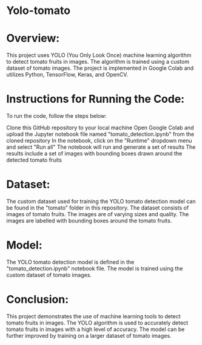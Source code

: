 # Yolo-tomato
# Overview:
This project uses YOLO (You Only Look Once) machine learning algorithm to detect tomato fruits in images. The algorithm is trained using a custom dataset of tomato images. The project is implemented in Google Colab and utilizes Python, TensorFlow, Keras, and OpenCV.

# Instructions for Running the Code:
To run the code, follow the steps below:

Clone this GitHub repository to your local machine
Open Google Colab and upload the Jupyter notebook file named "tomato_detection.ipynb" from the cloned repository
In the notebook, click on the "Runtime" dropdown menu and select "Run all"
The notebook will run and generate a set of results
The results include a set of images with bounding boxes drawn around the detected tomato fruits

# Dataset:
The custom dataset used for training the YOLO tomato detection model can be found in the "tomato" folder in this repository. The dataset consists of images of tomato fruits. The images are of varying sizes and quality. The images are labelled with bounding boxes around the tomato fruits.

# Model:
The YOLO tomato detection model is defined in the "tomato_detection.ipynb" notebook file. The model is trained using the custom dataset of tomato images. 


# Conclusion:
This project demonstrates the use of machine learning tools to detect tomato fruits in images. The YOLO algorithm is used to accurately detect tomato fruits in images with a high level of accuracy. The model can be further improved by training on a larger dataset of tomato images.
